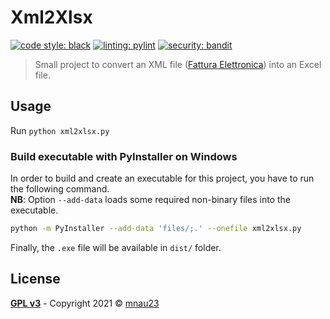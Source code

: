 # Xml2Xlsx

[![code style: black](https://img.shields.io/badge/code%20style-black-39f)](https://github.com/psf/black)
[![linting: pylint](https://img.shields.io/badge/linting-pylint-39f)](https://github.com/pylint-dev/pylint)
[![security: bandit](https://img.shields.io/badge/security-bandit-39f)](https://github.com/PyCQA/bandit)

> Small project to convert an XML file
> ([Fattura Elettronica](https://www.agid.gov.it/it/piattaforme/fatturazione-elettronica))
> into an Excel file.

## Usage

Run `python xml2xlsx.py`

### Build executable with PyInstaller on Windows

In order to build and create an executable for this project, you have to run the following command.\
**NB**: Option `--add-data` loads some required non-binary files into the executable.

```bash
python -m PyInstaller --add-data 'files/;.' --onefile xml2xlsx.py
```

Finally, the `.exe` file will be available in `dist/` folder.

## License

**[GPL v3](https://www.gnu.org/licenses/gpl-3.0)** - Copyright 2021 &copy; [mnau23](https://mnau23.github.io/)
